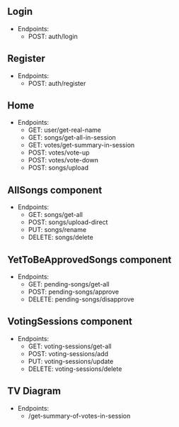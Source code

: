 ## Login

- Endpoints:
  - POST: auth/login

## Register

- Endpoints:
  - POST: auth/register

## Home

- Endpoints:
  - GET: user/get-real-name
  - GET: songs/get-all-in-session
  - GET: votes/get-summary-in-session
  - POST: votes/vote-up
  - POST: votes/vote-down
  - POST: songs/upload

## AllSongs component

- Endpoints:
  - GET: songs/get-all
  - POST: songs/upload-direct
  - PUT: songs/rename
  - DELETE: songs/delete

## YetToBeApprovedSongs component

- Endpoints:
  - GET: pending-songs/get-all
  - POST: pending-songs/approve
  - DELETE: pending-songs/disapprove

## VotingSessions component

- Endpoints:
  - GET: voting-sessions/get-all
  - POST: voting-sessions/add
  - PUT: voting-sessions/update
  - DELETE: voting-sessions/delete

## TV Diagram

- Endpoints:
  - /get-summary-of-votes-in-session
